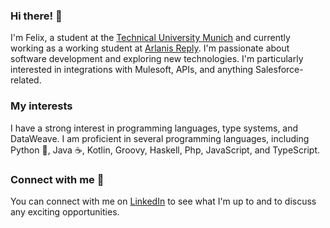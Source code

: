 ### Hi there! 👋  
I'm Felix, a student at the [Technical University Munich](https://tum.de/) and currently working as a working student at [Arlanis Reply](https://www.reply.com/arlanis-reply/de/). I'm passionate about software development and exploring new technologies. I'm particularly interested in integrations with Mulesoft, APIs, and anything Salesforce-related.

### My interests
I have a strong interest in programming languages, type systems, and DataWeave. I am proficient in several programming languages, including Python 🐍, Java ☕, Kotlin, Groovy, Haskell, Php, JavaScript, and TypeScript.

### Connect with me 🤝
You can connect with me on [LinkedIn](https://www.linkedin.com/in/f-schnabel) to see what I'm up to and to discuss any exciting opportunities.
